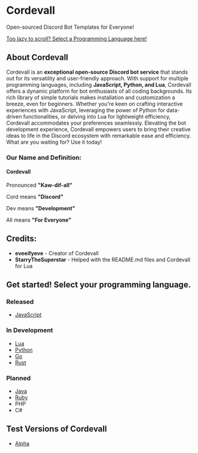 # Cordevall
Open-sourced Discord Bot Templates for Everyone!

<a href="https://github.com/Eveeifyeve/Cordevall/blob/main/README.md#get-started-select-your-programming-language">Too lazy to scroll? Select a Programming Language here!</a>

## About Cordevall
Cordevall is an **exceptional open-source Discord bot service** that stands out for its versatility and user-friendly approach. With support for multiple programming languages, including **JavaScript, Python, and Lua**, Cordevall offers a dynamic platform for bot enthusiasts of all coding backgrounds. Its rich library of simple tutorials makes installation and customization a breeze, even for beginners. Whether you're keen on crafting interactive experiences with JavaScript, leveraging the power of Python for data-driven functionalities, or delving into Lua for lightweight efficiency, Cordevall accommodates your preferences seamlessly. Elevating the bot development experience, Cordevall empowers users to bring their creative ideas to life in the Discord ecosystem with remarkable ease and efficiency. What are you waiting for? Use it today!

### Our Name and Definition:

#### Cordevall
Pronounced **"Kaw-dif-all"**

Cord means **"Discord"**

Dev means **"Development"**

All means **"For Everyone"**

## Credits:
- **eveeifyeve** - Creator of Cordevall
- **StarryTheSuperstar** - Helped with the README.md files and Cordevall for Lua

## Get started! Select your programming language.

### Released
- <a href="https://github.com/Eveeifyeve/Cordevall-JS/tree/main#readme">JavaScript</a>

### In Development
- <a href="https://github.com/Eveeifyeve/Cordevall-Lua/tree/main#readme">Lua</a>
- <a href="https://github.com/Eveeifyeve/Cordevall-Py/tree/main#readme">Python</a>
- <a href="https://github.com/Eveeifyeve/Cordevall-Go/tree/main#readme">Go</a>
- <a href="https://github.com/Eveeifyeve/Cordevall-Rust/tree/main#readme">Rust</a>

### Planned
- <a href="https://github.com/Eveeifyeve/Cordevall-Java/tree/main#readme">Java</a>
- <a href="https://github.com/Eveeifyeve/Cordevall-Ruby/tree/main#readme">Ruby</a>
- PHP
- C#



## Test Versions of Cordevall
- <a href="https://github.com/Eveeifyeve/Cordevall/tree/Alpha#readme">Alpha</a>
